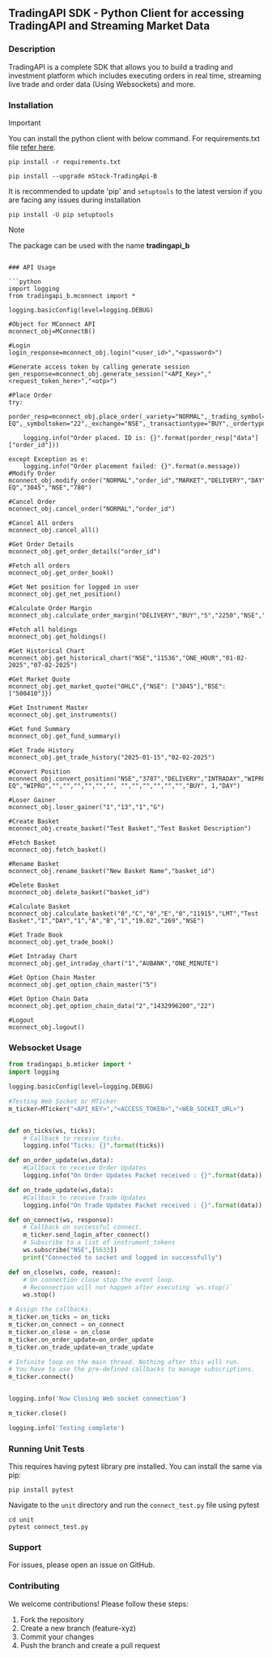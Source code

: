 ## TradingAPI SDK - Python Client for accessing TradingAPI and Streaming Market Data

### Description
TradingAPI is a complete SDK that allows you to build a trading and investment platform which includes executing orders in real time, streaming live trade and order data (Using Websockets) and more. 

### Installation
> [!IMPORTANT]
> You can install the python client with below command. For requirements.txt file [refer here](https://github.com/MiraeAsset-mStock/pytradingapi-typeB/blob/main/requirements.txt).
```
pip install -r requirements.txt
 
pip install --upgrade mStock-TradingApi-B
```
 
It is recommended to update 'pip' and `setuptools` to the latest version if you are facing any issues during installation
 
```
pip install -U pip setuptools
```
 
>[!NOTE]
>The package can be used with the name **tradingapi_b**
```

### API Usage

```python
import logging
from tradingapi_b.mconnect import *

logging.basicConfig(level=logging.DEBUG)

#Object for MConnect API
mconnect_obj=MConnectB()

#Login
login_response=mconnect_obj.login("<user_id>","<password>")

#Generate access token by calling generate session
gen_response=mconnect_obj.generate_session("<API_Key>","<request_token_here>","<otp>")

#Place Order
try:
    porder_resp=mconnect_obj.place_order(_variety="NORMAL",_trading_symbol="ACC-EQ",_symboltoken="22",_exchange="NSE",_transactiontype="BUY",_ordertype="MARKET",_quantity="20",_producttype="DELIVERY",_price="0",_triggerprice="0",_squareoff="0",_stoploss="0",_trailingStopLoss="",_disclosedquantity="0",_duration="DAY",_ordertag="")
    
    logging.info("Order placed. ID is: {}".format(porder_resp["data"]["order_id"]))

except Exception as e:
    logging.info("Order placement failed: {}".format(e.message))
#Modify Order
mconnect_obj.modify_order("NORMAL","order_id","MARKET","DELIVERY","DAY","0","10","SBIN-EQ","3045","NSE","780")

#Cancel Order
mconnect_obj.cancel_order("NORMAL","order_id")

#Cancel All orders
mconnect_obj.cancel_all()

#Get Order Details
mconnect_obj.get_order_details("order_id")

#Fetch all orders
mconnect_obj.get_order_book()

#Get Net position for logged in user
mconnect_obj.get_net_position()

#Calculate Order Margin
mconnect_obj.calculate_order_margin("DELIVERY","BUY","5","2250","NSE","ACC","22","0")

#Fetch all holdings
mconnect_obj.get_holdings()

#Get Historical Chart
mconnect_obj.get_historical_chart("NSE","11536","ONE_HOUR","01-02-2025","07-02-2025")

#Get Market Quote
mconnect_obj.get_market_quote("OHLC",{"NSE": ["3045"],"BSE": ["500410"]})

#Get Instrument Master
mconnect_obj.get_instruments()

#Get fund Summary
mconnect_obj.get_fund_summary()

#Get Trade History
mconnect_obj.get_trade_history("2025-01-15","02-02-2025")

#Convert Position
mconnect_obj.convert_position("NSE","3787","DELIVERY","INTRADAY","WIPRO-EQ","WIPRO","","","","","","", "","","","","","","BUY", 1,"DAY")

#Loser Gainer
mconnect_obj.loser_gainer("1","13","1","G")

#Create Basket
mconnect_obj.create_basket("Test Basket","Test Basket Description")

#Fetch Basket
mconnect_obj.fetch_basket()

#Rename Basket
mconnect_obj.rename_basket("New Basket Name","basket_id")

#Delete Basket
mconnect_obj.delete_basket("basket_id")

#Calculate Basket
mconnect_obj.calculate_basket("0","C","0","E","0","11915","LMT","Test Basket","I","DAY","1","A","B","1","19.02","269","NSE")

#Get Trade Book
mconnect_obj.get_trade_book()

#Get Intraday Chart
mconnect_obj.get_intraday_chart("1","AUBANK","ONE_MINUTE")

#Get Option Chain Master
mconnect_obj.get_option_chain_master("5")

#Get Option Chain Data
mconnect_obj.get_option_chain_data("2","1432996200","22")

#Logout
mconnect_obj.logout()

```

### Websocket Usage
```python
from tradingapi_b.mticker import *
import logging

logging.basicConfig(level=logging.DEBUG)

#Testing Web Socket or MTicker
m_ticker=MTicker("<API_KEY>","<ACCESS_TOKEN>","<WEB_SOCKET_URL>")


def on_ticks(ws, ticks):
    # Callback to receive ticks.
    logging.info("Ticks: {}".format(ticks))

def on_order_update(ws,data):
    #Callback to receive Order Updates
    logging.info("On Order Updates Packet received : {}".format(data))

def on_trade_update(ws,data):
    #Callback to receive Trade Updates
    logging.info("On Trade Updates Packet received : {}".format(data))

def on_connect(ws, response):
    # Callback on successful connect.
    m_ticker.send_login_after_connect()
    # Subscribe to a list of instrument_tokens 
    ws.subscribe("NSE",[5633])
    print("Connected to socket and logged in successfully")

def on_close(ws, code, reason):
    # On connection close stop the event loop.
    # Reconnection will not happen after executing `ws.stop()`
    ws.stop()

# Assign the callbacks.
m_ticker.on_ticks = on_ticks
m_ticker.on_connect = on_connect
m_ticker.on_close = on_close
m_ticker.on_order_update=on_order_update
m_ticker.on_trade_update=on_trade_update

# Infinite loop on the main thread. Nothing after this will run.
# You have to use the pre-defined callbacks to manage subscriptions.
m_ticker.connect()


logging.info('Now Closing Web socket connection')

m_ticker.close()

logging.info('Testing complete')


```

### Running Unit Tests

This requires having pytest library pre installed. You can install the same via pip:

``` pip install pytest ```

Navigate to the ```unit``` directory and run the ```connect_test.py``` file using pytest

```
cd unit
pytest connect_test.py
```

### Support
For issues, please open an issue on GitHub.

### Contributing

We welcome contributions! Please follow these steps:

1. Fork the repository
2. Create a new branch (feature-xyz)
3. Commit your changes
4. Push the branch and create a pull request